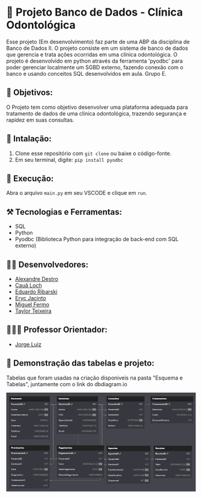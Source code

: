 # 🦷 Projeto Banco de Dados - Clínica Odontológica
Esse projeto (Em desenvolvimento) faz parte de uma ABP da disciplina de Banco de Dados II. O projeto consiste em um sistema de banco de dados que gerencia e trata ações ocorridas em uma clínica odontológica. O projeto é desenvolvido em python através da ferramenta 'pyodbc' para poder gerenciar localmente um SGBD externo, fazendo conexão com o banco e usando conceitos SQL desenvolvidos em aula.
Grupo E.

## 🎯 Objetivos:
O Projeto tem como objetivo desenvolver uma plataforma adequada para tratamento de dados de uma clínica odontológica, trazendo segurança e rapidez em suas consultas.

## 🔧 Intalação:
1. Clone esse repositório com `git clone` ou baixe o código-fonte.
2. Em seu terminal, digite: `pip install pyodbc`

## 🚀 Execução:
Abra o arquivo `main.py` em seu VSCODE e clique em ``run``.

## ⚒️ Tecnologias e Ferramentas:
- SQL
- Python
- Pyodbc (Biblioteca Python para integração de back-end com SQL externo)

## 👷🏽 Desenvolvedores:

- [Alexandre Destro](https://github.com/AlexandreDestro)
- [Cauã Loch](https://github.com/CauaLoch9860)
- [Eduardo Ribarski](https://github.com/ribarski)
- [Eryc Jacinto](https://github.com/ErycMJ)
- [Miguel Fermo](https://github.com/miguelfermo)
- [Taylor Teixeira](https://github.com/taylorteixeira)

## 🧑🏽‍💼 Professor Orientador:

- [Jorge Luiz](https://github.com/jlsilva01)

## 🔭 Demonstração das tabelas e projeto:
Tabelas que foram usadas na criação disponiveis na pasta "Esquema e Tabelas", juntamente com o link do dbdiagram.io

![image](./tabela_dbdiagram/dbdiagram.jpg)

